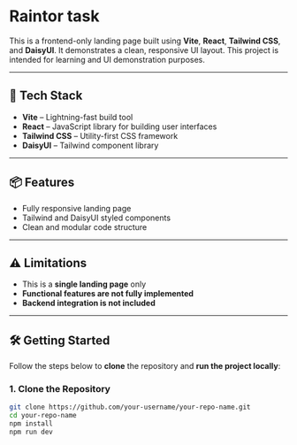 # Raintor task

This is a frontend-only landing page built using **Vite**, **React**, **Tailwind CSS**, and **DaisyUI**. It demonstrates a clean, responsive UI layout. This project is intended for learning and UI demonstration purposes.

---

## 🚀 Tech Stack

- **Vite** – Lightning-fast build tool
- **React** – JavaScript library for building user interfaces
- **Tailwind CSS** – Utility-first CSS framework
- **DaisyUI** – Tailwind component library

---

## 📦 Features

- Fully responsive landing page
- Tailwind and DaisyUI styled components
- Clean and modular code structure

---

## ⚠️ Limitations

- This is a **single landing page** only
- **Functional features are not fully implemented**
- **Backend integration is not included**

---

## 🛠️ Getting Started

Follow the steps below to **clone** the repository and **run the project locally**:

### 1. Clone the Repository

```bash
git clone https://github.com/your-username/your-repo-name.git
cd your-repo-name
npm install
npm run dev


